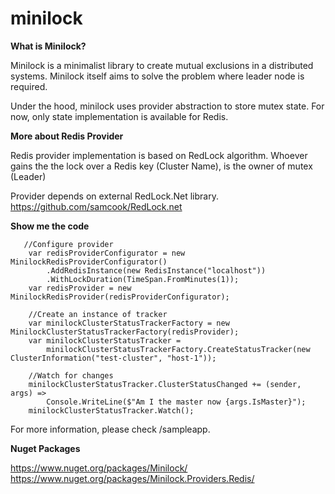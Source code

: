 # minilock

**What is Minilock?**

Minilock is a minimalist library to create mutual exclusions in a distributed systems. Minilock itself aims to solve the problem where leader node is required. 

Under the hood, minilock uses provider abstraction to store mutex state. For now, only state implementation is available for Redis.

**More about Redis Provider**

Redis provider implementation is based on RedLock algorithm. Whoever gains the the lock over a Redis key (Cluster Name), is the owner of mutex (Leader)

Provider depends on external RedLock.Net library. https://github.com/samcook/RedLock.net

**Show me the code**


       //Configure provider
        var redisProviderConfigurator = new MinilockRedisProviderConfigurator()
            .AddRedisInstance(new RedisInstance("localhost"))
            .WithLockDuration(TimeSpan.FromMinutes(1));
        var redisProvider = new MinilockRedisProvider(redisProviderConfigurator);
            
        //Create an instance of tracker
        var minilockClusterStatusTrackerFactory = new MinilockClusterStatusTrackerFactory(redisProvider);
        var minilockClusterStatusTracker =
            minilockClusterStatusTrackerFactory.CreateStatusTracker(new ClusterInformation("test-cluster", "host-1"));

        //Watch for changes
        minilockClusterStatusTracker.ClusterStatusChanged += (sender, args) =>
            Console.WriteLine($"Am I the master now {args.IsMaster}"); 
        minilockClusterStatusTracker.Watch();

For more information, please check /sampleapp. 

**Nuget Packages**

https://www.nuget.org/packages/Minilock/
https://www.nuget.org/packages/Minilock.Providers.Redis/


